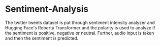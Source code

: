 # Sentiment-Analysis

The twitter tweets dataset is put through sentiment intensity analyzer and Hugging Face's Roberta Transformer and the polarity is used to analyze if the sentiment is positive, negative or neutral. 
Further, audio input is taken and then the sentiment is predicted.

